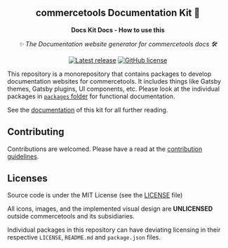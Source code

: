 <h2 align="center">commercetools Documentation Kit 💅</h2>
<p align="center">
  <strong>Docs Kit Docs - How to use this</strong>
</p>
<p align="center">
  <i>✨ The Documentation website generator for commercetools docs 🛠</i>
</p>
<p align="center">
  <a href="https://github.com/commercetools/commercetools-docs-kit/releases"><img src="https://badgen.net/github/release/commercetools/commercetools-docs-kit" alt="Latest release" /></a> <a href="https://github.com/commercetools/commercetools-docs-kit/blob/master/LICENSE"><img src="https://badgen.net/github/license/commercetools/commercetools-docs-kit" alt="GitHub license" /></a>
</p>

This repository is a monorepository that contains packages to develop documentation websites for commercetools. It includes things like Gatsby themes, Gatsby plugins, UI components, etc. Please look at the individual packages in [`packages` folder](./packages) for functional documentation.

See the [documentation](https://commercetools-docs-kit.vercel.app) of this kit for all further reading.

## Contributing

Contributions are welcomed. Please have a read at the [contribution guidelines](CONTRIBUTING.mdx).

## Licenses

Source code is under the MIT License (see the [LICENSE](LICENSE) file)

All icons, images, and the implemented visual design are **UNLICENSED** outside commercetools and its subsidiaries.

Individual packages in this repository can have deviating licensing in their respective `LICENSE`, `README.md` and `package.json` files.
